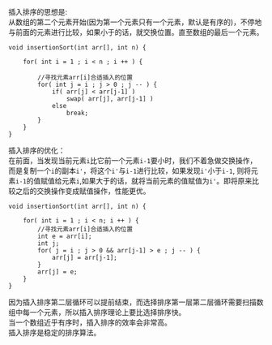 插入排序的思想是:   
从数组的第二个元素开始(因为第一个元素只有一个元素，默认是有序的)，不停地与前面的元素进行比较，如果小于的话，就交换位置。直至数组的最后一个元素。
```
void insertionSort(int arr[], int n) {

    for( int i = 1 ; i < n ; i ++ ) {

        //寻找元素arr[i]合适插入的位置
        for( int j = i ; j > 0 ; j -- ) {
            if( arr[j] < arr[j-1] )
                swap( arr[j], arr[j-1] )
            else
                break;
        }
    }
}
```
插入排序的优化：   
在前面，当发现当前元素`i`比它前一个元素`i-1`要小时，我们不着急做交换操作，而是复制一个`i`的副本`i'`，将这个`i'`与`i-1`进行比较，如果发现`i'`小于`i-1`,
则将元素`i-1`的值赋值给元素`i`,如果大于的话，就将当前元素的值赋值为`i'`。即将原来比较之后的交换操作变成赋值操作，性能更优。

```
void insertionSort(int arr[], int n) {

    for( int i = 1 ; i < n; i ++ ) {
        //寻找元素arr[i]合适插入的位置
        int e = arr[i];
        int j;
        for( j = i ; j > 0 && arr[j-1] > e ; j -- ) {
            arr[j] = arr[j-1];
        }
        arr[j] = e;
    }
}
```
因为插入排序第二层循环可以提前结束，而选择排序第一层第二层循环需要扫描数组中每一个元素，所以插入排序理论上要比选择排序快。    
当一个数组近乎有序时，插入排序的效率会非常高。    
插入排序是稳定的排序算法。
